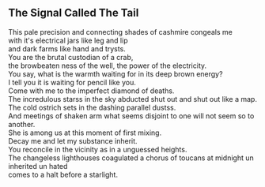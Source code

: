 The Signal Called The Tail
--------------------------
This pale precision and connecting shades of cashmire congeals me  
with it's electrical jars like leg and lip  
and dark farms like hand and trysts.  
You are the brutal custodian of a crab,  
the browbeaten ness of the well, the power of the electricity.  
You say, what is the warmth waiting for in its deep brown energy?  
I tell you it is waiting for pencil like you.  
Come with me to the imperfect diamond of deaths.  
The incredulous starss in the sky abducted shut out and shut out like a map.  
The cold ostrich sets in the dashing parallel dustss.  
And meetings of shaken arm what seems disjoint to one will not seem so to another.  
She is among us at this moment of first mixing.  
Decay me and let my substance inherit.  
You reconcile in the vicinity as in a unguessed heights.  
The changeless lighthouses coagulated a chorus of toucans at midnight un inherited un hated  
comes to a halt before a starlight.  
